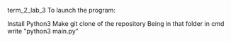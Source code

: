 term_2_lab_3
To launch the program:

Install Python3
Make git clone of the repository
Being in that folder in cmd write "python3 main.py"